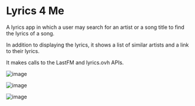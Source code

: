 # Lyrics 4 Me

A lyrics app in which a user may search for an artist or a song title to find the lyrics of a song.

In addition to displaying the lyrics, it shows a list of similar artists and a link to their lyrics.

It makes calls to the LastFM and lyrics.ovh APIs.

![image](https://user-images.githubusercontent.com/53308172/67908455-cdbd8200-fb38-11e9-8a0a-03fb295e4cbe.png)

![image](https://user-images.githubusercontent.com/53308172/67908526-08271f00-fb39-11e9-8be8-997aa49ea6ab.png)

![image](https://user-images.githubusercontent.com/53308172/67908563-2b51ce80-fb39-11e9-91ee-f35fece07675.png)
